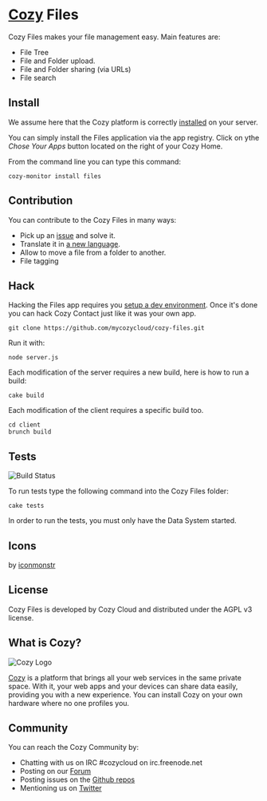 # [Cozy](http://cozy.io) Files

Cozy Files makes your file management easy. Main features are: 

* File Tree
* File and Folder upload.
* File and Folder sharing (via URLs)
* File search

## Install

We assume here that the Cozy platform is correctly [installed](http://cozy.io/host/install.html)
 on your server.

You can simply install the Files application via the app registry. Click on ythe *Chose Your Apps* button located on the right of your Cozy Home.

From the command line you can type this command:

    cozy-monitor install files


## Contribution

You can contribute to the Cozy Files in many ways:

* Pick up an [issue](https://github.com/mycozycloud/cozy-files/issues?state=open) and solve it.
* Translate it in [a new language](https://github.com/mycozycloud/cozy-files/tree/master/client/app/locales).
* Allow to move a file from a folder to another.
* File tagging


## Hack

Hacking the Files app requires you [setup a dev environment](http://cozy.io/hack/getting-started/). Once it's done you can hack Cozy Contact just like it was your own app.

    git clone https://github.com/mycozycloud/cozy-files.git

Run it with:

    node server.js

Each modification of the server requires a new build, here is how to run a
build:

    cake build

Each modification of the client requires a specific build too.

    cd client
    brunch build

## Tests

![Build
Status](https://travis-ci.org/mycozycloud/cozy-files.png?branch=master)

To run tests type the following command into the Cozy Files folder:

    cake tests

In order to run the tests, you must only have the Data System started.

## Icons

by [iconmonstr](http://iconmonstr.com/)

## License

Cozy Files is developed by Cozy Cloud and distributed under the AGPL v3 license.

## What is Cozy?

![Cozy Logo](https://raw.github.com/mycozycloud/cozy-setup/gh-pages/assets/images/happycloud.png)

[Cozy](http://cozy.io) is a platform that brings all your web services in the
same private space.  With it, your web apps and your devices can share data
easily, providing you
with a new experience. You can install Cozy on your own hardware where no one
profiles you.

## Community

You can reach the Cozy Community by:

* Chatting with us on IRC #cozycloud on irc.freenode.net
* Posting on our [Forum](https://groups.google.com/forum/?fromgroups#!forum/cozy-cloud)
* Posting issues on the [Github repos](https://github.com/mycozycloud/)
* Mentioning us on [Twitter](http://twitter.com/mycozycloud)

